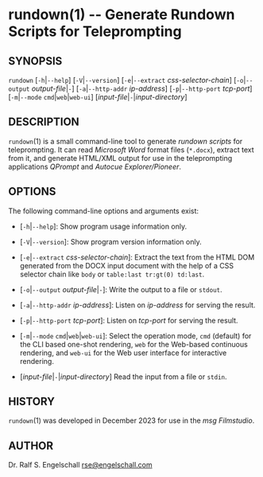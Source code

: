 
# rundown(1) -- Generate Rundown Scripts for Teleprompting

## SYNOPSIS

`rundown`
\[`-h`|`--help`\]
\[`-V`|`--version`\]
\[`-e`|`--extract` *css-selector-chain*\]
\[`-o`|`--output` *output-file*|`-`]
\[`-a`|`--http-addr` *ip-address*\]
\[`-p`|`--http-port` *tcp-port*\]
\[`-m`|`--mode` `cmd`|`web`|`web-ui`\]
\[*input-file*|`-`|*input-directory*\]

## DESCRIPTION

`rundown`(1) is a small command-line tool to generate *rundown scripts*
for teleprompting. It can read *Microsoft Word* format files (`*.docx`),
extract text from it, and generate HTML/XML output for use in the
teleprompting applications *QPrompt* and *Autocue Explorer/Pioneer*.

## OPTIONS

The following command-line options and arguments exist:

- \[`-h`|`--help`\]:
  Show program usage information only.

- \[`-V`|`--version`\]:
  Show program version information only.

- \[`-e`|`--extract` *css-selector-chain*\]:
  Extract the text from the HTML DOM generated from the DOCX input
  document with the help of a CSS selector chain like `body` or
  `table:last tr:gt(0) td:last`.

- \[`-o`|`--output` *output-file*|`-`\]:
  Write the output to a file or `stdout`.

- \[`-a`|`--http-addr` *ip-address*\]:
  Listen on *ip-address* for serving the result.

- \[`-p`|`--http-port` *tcp-port*\]:
  Listen on *tcp-port* for serving the result.

- \[`-m`|`--mode` `cmd`|`web`|`web-ui`\]:
  Select the operation mode, `cmd` (default) for the CLI based
  one-shot rendering, `web` for the Web-based continuous rendering,
  and `web-ui` for the Web user interface for interactive rendering.

- \[*input-file*|`-`|*input-directory*\]
  Read the input from a file or `stdin`.

## HISTORY

`rundown`(1) was developed in December 2023 for use in the *msg Filmstudio*.

## AUTHOR

Dr. Ralf S. Engelschall <rse@engelschall.com>

